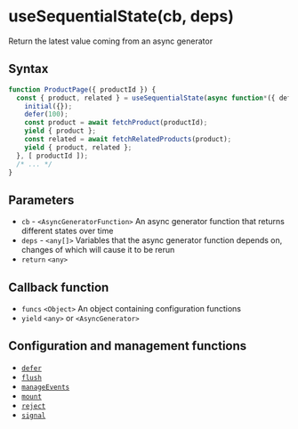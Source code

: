 # useSequentialState(cb, deps)

Return the latest value coming from an async generator

## Syntax

```js
function ProductPage({ productId }) {
  const { product, related } = useSequentialState(async function*({ defer, initial }) => {
    initial({});
    defer(100);
    const product = await fetchProduct(productId);
    yield { product };
    const related = await fetchRelatedProducts(product);
    yield { product, related };
  }, [ productId ]);
  /* ... */
}
```

## Parameters

* `cb` - `<AsyncGeneratorFunction>` An async generator function that returns different states over time
* `deps` - `<any[]>` Variables that the async generator function depends on, changes of which will cause it to be rerun
* `return` `<any>`

## Callback function

* `funcs` `<Object>` An object containing configuration functions
* `yield`  `<any>` or `<AsyncGenerator>`

## Configuration and management functions

* [`defer`](./defer.md)
* [`flush`](./flush.md)
* [`manageEvents`](./manageEvents.md)
* [`mount`](./mount.md)
* [`reject`](./reject.md)
* [`signal`](./signal.md)
